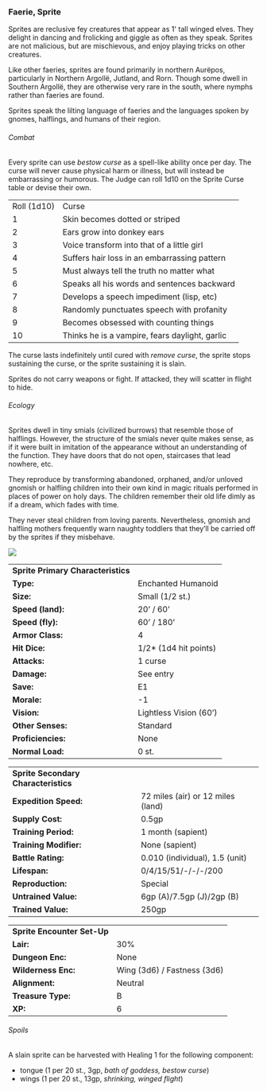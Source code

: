 ### Faerie, Sprite

Sprites are reclusive fey creatures that appear as 1' tall winged elves. They delight in dancing and frolicking and giggle as often as they speak. Sprites are not malicious, but are mischievous, and enjoy playing tricks on other creatures.

Like other faeries, sprites are found primarily in northern Aurëpos, particularly in Northern Argollë, Jutland, and Rorn. Though some dwell in Southern Argollë, they are otherwise very rare in the south, where nymphs rather than faeries are found.

Sprites speak the lilting language of faeries and the languages spoken by gnomes, halflings, and humans of their region.

###### Combat

Every sprite can use *bestow curse* as a spell-like ability once per day. The curse will never cause physical harm or illness, but will instead be embarrassing or humorous. The Judge can roll 1d10 on the Sprite Curse table or devise their own.

|  |  |
| --- | --- |
| Roll (1d10) | Curse |
| 1 | Skin becomes dotted or striped |
| 2 | Ears grow into donkey ears |
| 3 | Voice transform into that of a little girl |
| 4 | Suffers hair loss in an embarrassing pattern |
| 5 | Must always tell the truth no matter what |
| 6 | Speaks all his words and sentences backward |
| 7 | Develops a speech impediment (lisp, etc) |
| 8 | Randomly punctuates speech with profanity |
| 9 | Becomes obsessed with counting things |
| 10 | Thinks he is a vampire, fears daylight, garlic |

The curse lasts indefinitely until cured with *remove curse*, the sprite stops sustaining the curse, or the sprite sustaining it is slain.

Sprites do not carry weapons or fight. If attacked, they will scatter in flight to hide.

###### Ecology

Sprites dwell in tiny smials (civilized burrows) that resemble those of halflings. However, the structure of the smials never quite makes sense, as if it were built in imitation of the appearance without an understanding of the function. They have doors that do not open, staircases that lead nowhere, etc.

They reproduce by transforming abandoned, orphaned, and/or unloved gnomish or halfling children into their own kind in magic rituals performed in places of power on holy days. The children remember their old life dimly as if a dream, which fades with time.

They never steal children from loving parents. Nevertheless, gnomish and halfling mothers frequently warn naughty toddlers that they’ll be carried off by the sprites if they misbehave.

![](data:image/png;base64...)

|  |  |
| --- | --- |
| **Sprite Primary Characteristics** | |
| **Type:** | Enchanted Humanoid |
| **Size:** | Small (1/2 st.) |
| **Speed (land):** | 20’ / 60’ |
| **Speed (fly):** | 60’ / 180' |
| **Armor Class:** | 4 |
| **Hit Dice:** | 1/2\* (1d4 hit points) |
| **Attacks:** | 1 curse |
| **Damage:** | See entry |
| **Save:** | E1 |
| **Morale:** | -1 |
| **Vision:** | Lightless Vision (60’) |
| **Other Senses:** | Standard |
| **Proficiencies:** | None |
| **Normal Load:** | 0 st. |

|  |  |
| --- | --- |
| **Sprite Secondary Characteristics** | |
| **Expedition Speed:** | 72 miles (air) or 12 miles (land) |
| **Supply Cost:** | 0.5gp |
| **Training Period:** | 1 month (sapient) |
| **Training Modifier:** | None (sapient) |
| **Battle Rating:** | 0.010 (individual), 1.5 (unit) |
| **Lifespan:** | 0/4/15/51/-/-/-/200 |
| **Reproduction:** | Special |
| **Untrained Value:** | 6gp (A)/7.5gp (J)/2gp (B) |
| **Trained Value:** | 250gp |

|  |  |
| --- | --- |
| **Sprite Encounter Set-Up** | |
| **Lair:** | 30% |
| **Dungeon Enc:** | None |
| **Wilderness Enc:** | Wing (3d6) / Fastness (3d6) |
| **Alignment:** | Neutral |
| **Treasure Type:** | B |
| **XP:** | 6 |

###### Spoils

A slain sprite can be harvested with Healing 1 for the following component:

* tongue (1 per 20 st., 3gp, *bath of goddess, bestow curse*)
* wings (1 per 20 st., 13gp, *shrinking, winged flight*)

